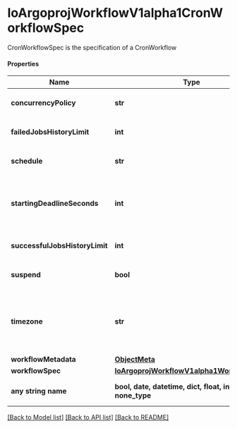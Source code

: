 # IoArgoprojWorkflowV1alpha1CronWorkflowSpec

CronWorkflowSpec is the specification of a CronWorkflow

#### Properties
Name | Type | Description | Notes
------------ | ------------- | ------------- | -------------
**concurrencyPolicy** | **str** | ConcurrencyPolicy is the K8s-style concurrency policy that will be used | [optional] 
**failedJobsHistoryLimit** | **int** | FailedJobsHistoryLimit is the number of failed jobs to be kept at a time | [optional] 
**schedule** | **str** | Schedule is a schedule to run the Workflow in Cron format | 
**startingDeadlineSeconds** | **int** | StartingDeadlineSeconds is the K8s-style deadline that will limit the time a CronWorkflow will be run after its original scheduled time if it is missed. | [optional] 
**successfulJobsHistoryLimit** | **int** | SuccessfulJobsHistoryLimit is the number of successful jobs to be kept at a time | [optional] 
**suspend** | **bool** | Suspend is a flag that will stop new CronWorkflows from running if set to true | [optional] 
**timezone** | **str** | Timezone is the timezone against which the cron schedule will be calculated, e.g. \&quot;Asia/Tokyo\&quot;. Default is machine&#x27;s local time. | [optional] 
**workflowMetadata** | [**ObjectMeta**](ObjectMeta.md) |  | [optional] 
**workflowSpec** | [**IoArgoprojWorkflowV1alpha1WorkflowSpec**](IoArgoprojWorkflowV1alpha1WorkflowSpec.md) |  | 
**any string name** | **bool, date, datetime, dict, float, int, list, str, none_type** | any string name can be used but the value must be the correct type | [optional]

[[Back to Model list]](../README.md#documentation-for-models) [[Back to API list]](../README.md#documentation-for-api-endpoints) [[Back to README]](../README.md)

